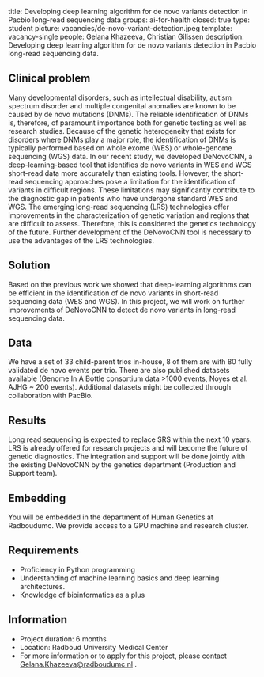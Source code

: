 title: Developing deep learning algorithm for de novo variants detection in Pacbio long-read sequencing data
groups: ai-for-health
closed: true
type: student
picture: vacancies/de-novo-variant-detection.jpeg
template: vacancy-single
people: Gelana Khazeeva, Christian Gilissen
description: Developing deep learning algorithm for de novo variants detection in Pacbio long-read sequencing data.

## Clinical problem
Many developmental disorders, such as intellectual disability, autism spectrum disorder and multiple congenital anomalies are known to be caused by de novo mutations (DNMs). The reliable identification of DNMs is, therefore, of paramount importance both for genetic testing as well as research studies. Because of the genetic heterogeneity that exists for disorders where DNMs play a major role, the identification of DNMs is typically performed based on whole exome (WES) or whole-genome sequencing (WGS) data. In our recent study, we developed DeNovoCNN, a deep-learning-based tool that identifies de novo variants in WES and WGS short-read data more accurately than existing tools. However, the short-read sequencing approaches pose a limitation for the identification of variants in difficult regions. These limitations may significantly contribute to the diagnostic gap in patients who have undergone standard WES and WGS. The emerging long-read sequencing (LRS) technologies offer improvements in the characterization of genetic variation and regions that are difficult to assess. Therefore, this is considered the genetics technology of the future. Further development of the DeNovoCNN tool is necessary to use the advantages of the LRS technologies. 

## Solution
Based on the previous work we showed that deep-learning algorithms can be efficient in the identification of de novo variants in short-read sequencing data (WES and WGS). In this project, we will work on further improvements of DeNovoCNN to detect de novo variants in long-read sequencing data. 

## Data
We have a set of 33 child-parent trios in-house, 8 of them are with 80 fully validated de novo events per trio. There are also published datasets available (Genome In A Bottle consortium data >1000 events, Noyes et al. AJHG ~ 200 events). Additional datasets might be collected through collaboration with PacBio.

## Results
Long read sequencing is expected to replace SRS within the next 10 years. LRS is already offered for research projects and will become the future of genetic diagnostics. The integration and support will be done jointly with the existing DeNovoCNN by the genetics department (Production and Support team). 

## Embedding
You will be embedded in the department of Human Genetics at Radboudumc. We provide access to a GPU machine and research cluster. 

## Requirements
-	Proficiency in Python programming
-	Understanding of machine learning basics and deep learning architectures.
-	Knowledge of bioinformatics as a plus

## Information
-	Project duration: 6 months 
-	Location: Radboud University Medical Center 
-	For more information or to apply for this project, please contact Gelana.Khazeeva@radboudumc.nl .
